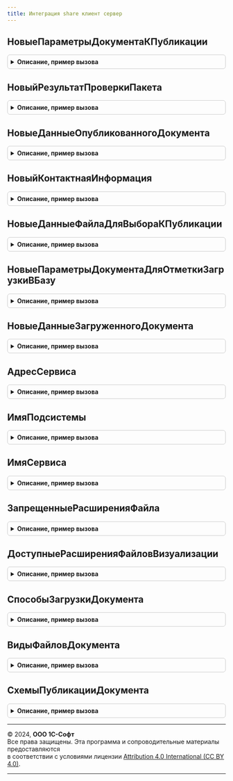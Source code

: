 ```yaml
---
title: Интеграция share клиент сервер
---
```



## НовыеПараметрыДокументаКПубликации
<details style="margin: 1em 0; padding: 0.5em; border: 1px solid #ccc; border-radius: 6px;">

<summary style="font-weight: bold; cursor: pointer;">Описание, пример вызова</summary>

```bsl

// Конструктор параметров документа к публикации.
//
// Возвращаемое значение:
//  Структура - содержит набор данных документа для скачивания:
//   * ЭлектронныйДокумент - Неопределено, ДокументСсылка, СправочникСсылка - ссылка на электронный документ.
//   * ФайлыДокумента - Массив из См. НовыеДанныеФайлаДляВыбораКПубликации- исходные файлы документа.
//   * РезультатПроверкиПакета - См. НовыйРезультатПроверкиПакета
//   * ДанныеОпубликованногоДокумента - См. НовыеДанныеОпубликованногоДокумента
//
Функция НовыеПараметрыДокументаКПубликации() Экспорт
```

Пример вызова
```bsl
Результат = ИнтеграцияShareКлиентСервер.НовыеПараметрыДокументаКПубликации() 
```
</details>

## НовыйРезультатПроверкиПакета
<details style="margin: 1em 0; padding: 0.5em; border: 1px solid #ccc; border-radius: 6px;">

<summary style="font-weight: bold; cursor: pointer;">Описание, пример вызова</summary>

```bsl

// Конструктор параметров результата проверки пакета электронного документа и его присоединенных файлов
// для публикации в сервис 1С:Share.
//
// Возвращаемое значение:
//  Структура - содержит параметры формы выбора файлов документа перед публикацией:
//   * ДанныеФайловКПубликации - Массив из См. НовыеДанныеФайлаДляВыбораКПубликации
//   * ПревышенРазмерПакета - Булево - признак превышения максимального размера пакета.
//   * РазмерПакетаБезПрисоединенныхФайлов - Число - размер пакета электронного документа для публикации
//                                                   без размера присоединенных файлов. Размер заполняется в байтах.
//   * МаксимальныйРазмерПакета - Число - максимальный допустимый размер в байтах всех публикуемых данных.
//
Функция НовыйРезультатПроверкиПакета() Экспорт
```

Пример вызова
```bsl
Результат = ИнтеграцияShareКлиентСервер.НовыйРезультатПроверкиПакета() 
```
</details>

## НовыеДанныеОпубликованногоДокумента
<details style="margin: 1em 0; padding: 0.5em; border: 1px solid #ccc; border-radius: 6px;">

<summary style="font-weight: bold; cursor: pointer;">Описание, пример вызова</summary>

```bsl

// Конструктор данных опубликованного документа в сервис 1С:Share.
//
// Возвращаемое значение:
//  Структура - содержит набор данных документа для скачивания:
//   * ЭлектронныйДокумент          - Неопределено, ДокументСсылка, СправочникСсылка - ссылка на электронный документ
//   * СсылкаДляСкачиванияДокумента - Строка - короткая ссылка для скачивания документа.
//   * ОрганизацияНаименование      - Строка - наименование организации из документа.
//   * КонтрагентНаименование       - Строка - наименование контрагента из документа.
//   * Контрагент                   - Неопределено, ОпределяемыйТип.КонтрагентБЭД - контрагент документа.
//   * СуммаДокумента               - Число - сумма документа.
//   * ВалютаДокумента              - Строка - валюта документа.
//   * ПредставлениеДокумента       - Строка - представление электронного документа.
//
Функция НовыеДанныеОпубликованногоДокумента() Экспорт
```

Пример вызова
```bsl
Результат = ИнтеграцияShareКлиентСервер.НовыеДанныеОпубликованногоДокумента() 
```
</details>

## НовыйКонтактнаяИнформация
<details style="margin: 1em 0; padding: 0.5em; border: 1px solid #ccc; border-radius: 6px;">

<summary style="font-weight: bold; cursor: pointer;">Описание, пример вызова</summary>

```bsl

// Конструктор контактной информации по владельцу.
//
// Возвращаемое значение:
//  Структура - содержит контактную информацию по владельцу:
//   * ВладелецКонтакта      - ЛюбаяСсылка - владелец контактной информации.
//   * КодСтраны             - Строка - код страны. По умолчанию Российская Федерация: "+7"
//   * НомерТелефонаБезКодов - Строка - номер телефона, без кода страны и только цифры.
//
Функция НовыйКонтактнаяИнформация() Экспорт
```

Пример вызова
```bsl
Результат = ИнтеграцияShareКлиентСервер.НовыйКонтактнаяИнформация() 
```
</details>

## НовыеДанныеФайлаДляВыбораКПубликации
<details style="margin: 1em 0; padding: 0.5em; border: 1px solid #ccc; border-radius: 6px;">

<summary style="font-weight: bold; cursor: pointer;">Описание, пример вызова</summary>

```bsl

// Конструктор параметров формы для выбора файлов перед публикацией.
//
// Возвращаемое значение:
//  Структура - содержит данные файла для выбора к публикации:
//   * СсылкаНаФайл - ОпределяемыйТип.ПрисоединенныйФайл, Неопределено - ссылка на файл документа к публикации.
//   * Наименование - Строка - наименование файла без расширения.
//   * ИмяФайла - Строка - наименование файла с расширением.
//   * Расширение - Строка - расширение файла без точки.
//   * Размер - Строка - размер файла в байтах.
//   * ДвоичныеДанныеФайла - Строка - адрес хранилища двочных данных файла.
//   * ФайлВыбран - Булево - признак выбранного файла.
//
Функция НовыеДанныеФайлаДляВыбораКПубликации() Экспорт
```

Пример вызова
```bsl
Результат = ИнтеграцияShareКлиентСервер.НовыеДанныеФайлаДляВыбораКПубликации() 
```
</details>

## НовыеПараметрыДокументаДляОтметкиЗагрузкиВБазу
<details style="margin: 1em 0; padding: 0.5em; border: 1px solid #ccc; border-radius: 6px;">

<summary style="font-weight: bold; cursor: pointer;">Описание, пример вызова</summary>

```bsl

// Конструктор параметров документа для установки отметки о загрузке в прикладную базу в сервисе 1С:Share.
//
// Возвращаемое значение:
//  Структура - содержит данные файла для выбора к публикации:
//   * ИдентификаторЭлектронногоДокумента - Строка  - идентификатор объекта учета в прикладной базе.
//   * ОбъектУчета - ДокументСсылка, СправочникСсылка - ссылка на объект учета.
//   * ТипМетаданныхДокументаВладельца - Строка - полное имя типа метаданных объекта учета в прикладной базе.
//                                                Например: "Документ.ЗаказПоставщику", "Справочник.Договоры"
//   * СпособЗагрузки - Строка - вариант способа загрузки в прикладную базу.
//                               См. СпособыЗагрузкиДокумента. По умолчанию "КакНовыйДокумент".
Функция НовыеПараметрыДокументаДляОтметкиЗагрузкиВБазу() Экспорт
```

Пример вызова
```bsl
Результат = ИнтеграцияShareКлиентСервер.НовыеПараметрыДокументаДляОтметкиЗагрузкиВБазу() 
```
</details>

## НовыеДанныеЗагруженногоДокумента
<details style="margin: 1em 0; padding: 0.5em; border: 1px solid #ccc; border-radius: 6px;">

<summary style="font-weight: bold; cursor: pointer;">Описание, пример вызова</summary>

```bsl

// Конструктор параметров загруженного документа в прикладную базу.
//
// Возвращаемое значение:
//  Структура - данные объекта учета загруженного из сервиса 1С:Share:
//   * ОбъектУчета - ДокументСсылка, СправочникСсылка - ссылка на созданный объект учета по электронного документу.
//   * ДополнительныеФайлыДокумента - ХранилищеЗначения из См. НовоеОписаниеДополнительныхФайлов - дополнительные
//                                                                    файлы переданные вместе с электронным документом.
//   * ФайлыВизуализации - Массив из См. НовыеФайлВизуализации - файлы представления электронного документа.
Функция НовыеДанныеЗагруженногоДокумента() Экспорт
```

Пример вызова
```bsl
Результат = ИнтеграцияShareКлиентСервер.НовыеДанныеЗагруженногоДокумента() 
```
</details>

## АдресСервиса
<details style="margin: 1em 0; padding: 0.5em; border: 1px solid #ccc; border-radius: 6px;">

<summary style="font-weight: bold; cursor: pointer;">Описание, пример вызова</summary>

```bsl

// Возвращает адрес сервиса 1С:Share.
//
// Возвращаемое значение:
//  Строка - адрес сервиса.
//
Функция АдресСервиса() Экспорт
```

Пример вызова
```bsl
Результат = ИнтеграцияShareКлиентСервер.АдресСервиса() 
```
</details>

## ИмяПодсистемы
<details style="margin: 1em 0; padding: 0.5em; border: 1px solid #ccc; border-radius: 6px;">

<summary style="font-weight: bold; cursor: pointer;">Описание, пример вызова</summary>

```bsl

// Возвращает имя подсистемы Share.
//
// Возвращаемое значение:
//  Строка - имя подсистемы.
//
Функция ИмяПодсистемы() Экспорт
```

Пример вызова
```bsl
Результат = ИнтеграцияShareКлиентСервер.ИмяПодсистемы() 
```
</details>

## ИмяСервиса
<details style="margin: 1em 0; padding: 0.5em; border: 1px solid #ccc; border-radius: 6px;">

<summary style="font-weight: bold; cursor: pointer;">Описание, пример вызова</summary>

```bsl

// Возвращает имя сервиса Share.
//
// Возвращаемое значение:
//  Строка - имя сервиса.
//
Функция ИмяСервиса() Экспорт
```

Пример вызова
```bsl
Результат = ИнтеграцияShareКлиентСервер.ИмяСервиса() 
```
</details>

## ЗапрещенныеРасширенияФайла
<details style="margin: 1em 0; padding: 0.5em; border: 1px solid #ccc; border-radius: 6px;">

<summary style="font-weight: bold; cursor: pointer;">Описание, пример вызова</summary>

```bsl

// Возвращает запрещенные расширения файлов к публикации, которые могут нанести вред: программы, скрипты, ярлыки.
//
// Возвращаемое значение:
//  Строка - форматы файла.
//
Функция ЗапрещенныеРасширенияФайла() Экспорт
```

Пример вызова
```bsl
Результат = ИнтеграцияShareКлиентСервер.ЗапрещенныеРасширенияФайла() 
```
</details>

## ДоступныеРасширенияФайловВизуализации
<details style="margin: 1em 0; padding: 0.5em; border: 1px solid #ccc; border-radius: 6px;">

<summary style="font-weight: bold; cursor: pointer;">Описание, пример вызова</summary>

```bsl

// Возвращает доступные расширения файлов визуализации публикуемого документа.
//
// Возвращаемое значение:
//  Строка - форматы файла визуализации.
//
Функция ДоступныеРасширенияФайловВизуализации() Экспорт
```

Пример вызова
```bsl
Результат = ИнтеграцияShareКлиентСервер.ДоступныеРасширенияФайловВизуализации() 
```
</details>

## СпособыЗагрузкиДокумента
<details style="margin: 1em 0; padding: 0.5em; border: 1px solid #ccc; border-radius: 6px;">

<summary style="font-weight: bold; cursor: pointer;">Описание, пример вызова</summary>

```bsl

// Возвращает способы загрузки документа в учетную базу.
//
// Возвращаемое значение:
//  Структура - способы загрузки документа:
//   * КакПрисоединенныйФайл - Строка
//   * КакНовыйДокумент - Строка
//
Функция СпособыЗагрузкиДокумента() Экспорт
```

Пример вызова
```bsl
Результат = ИнтеграцияShareКлиентСервер.СпособыЗагрузкиДокумента() 
```
</details>

## ВидыФайловДокумента
<details style="margin: 1em 0; padding: 0.5em; border: 1px solid #ccc; border-radius: 6px;">

<summary style="font-weight: bold; cursor: pointer;">Описание, пример вызова</summary>

```bsl

// Возвращает виды файлов электронного документа.
//
// Возвращаемое значение:
//  Структура - виды файлов документа:
//   * ФайлВизуализации - Строка
//   * ГлавныйФайл - Строка
//
Функция ВидыФайловДокумента() Экспорт
```

Пример вызова
```bsl
Результат = ИнтеграцияShareКлиентСервер.ВидыФайловДокумента() 
```
</details>

## СхемыПубликацииДокумента
<details style="margin: 1em 0; padding: 0.5em; border: 1px solid #ccc; border-radius: 6px;">

<summary style="font-weight: bold; cursor: pointer;">Описание, пример вызова</summary>

```bsl

// Возвращает схемы публикации электронного документа в сервисе.
//
// Возвращаемое значение:
//  Структура - схемы публикации:
//   * Стандартная - Строка
//   * ТолькоПубликация - Строка
//
Функция СхемыПубликацииДокумента() Экспорт
```

Пример вызова
```bsl
Результат = ИнтеграцияShareКлиентСервер.СхемыПубликацииДокумента() 
```
</details>

---

© 2024, **ООО 1С-Софт**  
Все права защищены. Эта программа и сопроводительные материалы предоставляются  
в соответствии с условиями лицензии [Attribution 4.0 International (CC BY 4.0)](https://creativecommons.org/licenses/by/4.0/legalcode).

---

